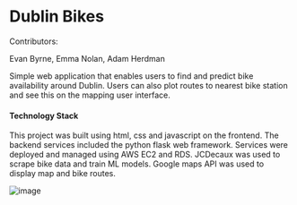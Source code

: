 # Dublin Bikes

Contributors:

Evan Byrne, Emma Nolan, Adam Herdman

Simple web application that enables users to find and predict bike availability around Dublin. 
Users can also plot routes to nearest bike station and see this on the mapping user interface.

#### Technology Stack
This project was built using html, css and javascript on the frontend. The backend services included the python flask web framework. 
Services were deployed and managed using AWS EC2 and RDS. 
JCDecaux was used to scrape bike data and train ML models. Google maps API was used to display map and bike routes.

![image](https://github.com/0venBurn/Dublin-Bikes/assets/142607853/4f9b4b15-561c-40fd-8368-42e0fae4fb64)
